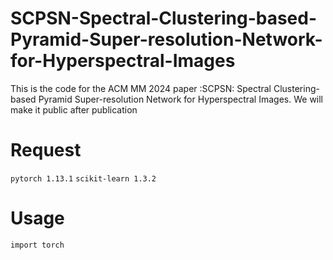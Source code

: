 # SCPSN-Spectral-Clustering-based-Pyramid-Super-resolution-Network-for-Hyperspectral-Images
This is the code for the ACM MM 2024 paper :SCPSN: Spectral Clustering-based Pyramid Super-resolution  Network for Hyperspectral Images.
We will make it public after publication
<h1>Request</h1>
<code>pytorch 1.13.1</code>
<code>scikit-learn 1.3.2</code>
<h1>Usage</h1>
<code>import torch</code>
